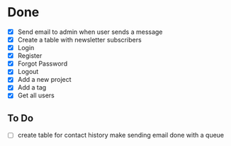 # Done

- [x] Send email to admin when user sends a message
- [x] Create a table with newsletter subscribers
- [x] Login
- [x] Register
- [x] Forgot Password
- [x] Logout
- [x] Add a new project
- [x] Add a tag
- [x] Get all users

## To Do

- [ ] create table for contact history
make sending email done with a queue
